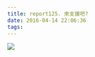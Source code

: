 ```yaml
---
title: report125. 來支援吧?
date: 2016-04-14 22:06:36
tags:
---
```

![](https://i.loli.net/2017/12/25/5a410fa571395.jpg)
